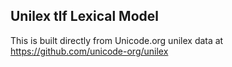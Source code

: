 Unilex tlf Lexical Model
----------------------

This is built directly from Unicode.org unilex data at
https://github.com/unicode-org/unilex
